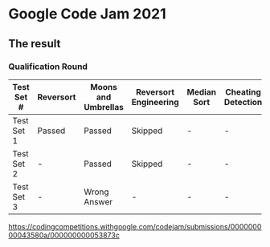 # Google Code Jam 2021

## The result

### Qualification Round

| Test Set # | Reversort | Moons and Umbrellas | Reversort Engineering | Median Sort | Cheating Detection |
| -- | --------- | --------- | --------- | --------- | --------- |
| Test Set 1 | Passed | Passed | Skipped | - | - |
| Test Set 2 | - | Passed | Skipped | - | - |
| Test Set 3 | - | Wrong Answer | - | - | - |

https://codingcompetitions.withgoogle.com/codejam/submissions/000000000043580a/000000000053873c
